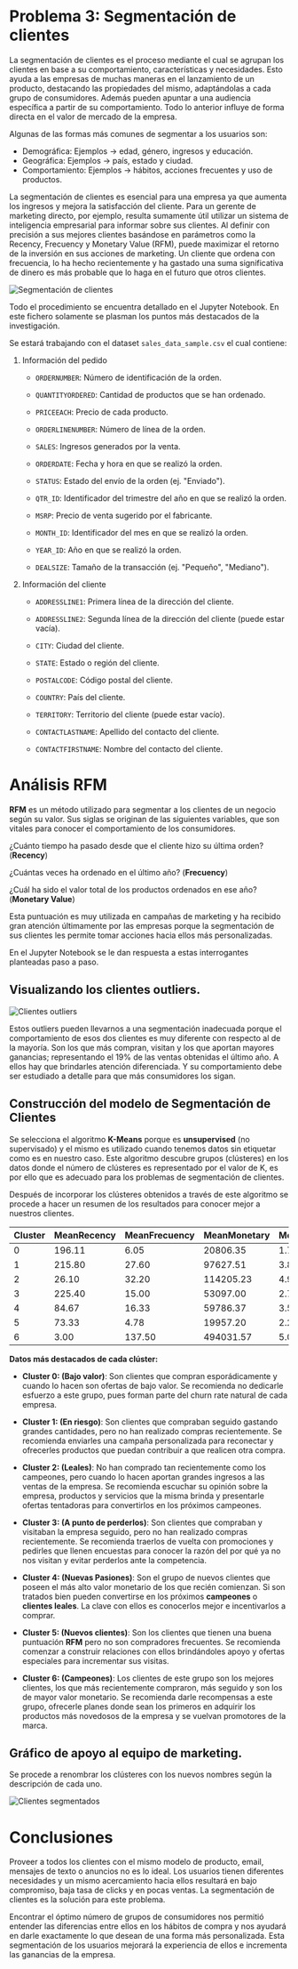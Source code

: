 # Problema 3: Segmentación de clientes

La segmentación de clientes es el proceso mediante el cual se agrupan los clientes en base a su comportamiento, características y necesidades. Esto ayuda a las empresas de muchas maneras en el lanzamiento de un producto, destacando las propiedades del mismo, adaptándolas a cada grupo de consumidores. Además pueden apuntar a una audiencia específica a partir de su comportamiento. Todo lo anterior influye de forma directa en el valor de mercado de la empresa.

Algunas de las formas más comunes de segmentar a los usuarios son:

* Demográfica: Ejemplos -> edad, género, ingresos y educación.
* Geográfica: Ejemplos -> país, estado y ciudad.
* Comportamiento: Ejemplos -> hábitos, acciones frecuentes y uso de productos.


La segmentación de clientes es esencial para una empresa ya que aumenta los ingresos y mejora la satisfacción del cliente. Para un gerente de marketing directo, por ejemplo, resulta sumamente útil utilizar un sistema de inteligencia empresarial para informar sobre sus clientes. Al definir con precisión a sus mejores clientes basándose en parámetros como la Recency, Frecuency y Monetary Value (RFM), puede maximizar el retorno de la inversión en sus acciones de marketing. Un cliente que ordena con frecuencia, lo ha hecho recientemente y ha gastado una suma significativa de dinero es más probable que lo haga en el futuro que otros clientes.

![Segmentación de clientes](img/segmentation.png)

Todo el procedimiento se encuentra detallado en el Jupyter Notebook. En este fichero solamente se plasman los puntos más destacados de la investigación.

Se estará trabajando con el dataset `sales_data_sample.csv` el cual contiene:


1. Información del pedido

    - `ORDERNUMBER`: Número de identificación de la orden.

    - `QUANTITYORDERED`: Cantidad de productos que se han ordenado.

    - `PRICEEACH`: Precio de cada producto.

    - `ORDERLINENUMBER`: Número de línea de la orden.

    - `SALES`: Ingresos generados por la venta.

    - `ORDERDATE`: Fecha y hora en que se realizó la orden.

    - `STATUS`: Estado del envío de la orden (ej. "Enviado").

    - `QTR_ID`: Identificador del trimestre del año en que se realizó la orden.

    - `MSRP`: Precio de venta sugerido por el fabricante.

    - `MONTH_ID`: Identificador del mes en que se realizó la orden.

    - `YEAR_ID`: Año en que se realizó la orden.
    
    - `DEALSIZE`: Tamaño de la transacción (ej. "Pequeño", "Mediano").
    

2. Información del cliente

    - `ADDRESSLINE1`: Primera línea de la dirección del cliente.

    - `ADDRESSLINE2`: Segunda línea de la dirección del cliente (puede estar vacía). 

    - `CITY`: Ciudad del cliente.

    - `STATE`: Estado o región del cliente.

    - `POSTALCODE`: Código postal del cliente.

    - `COUNTRY`: País del cliente.

    - `TERRITORY`: Territorio del cliente (puede estar vacío).

    - `CONTACTLASTNAME`: Apellido del contacto del cliente.

    - `CONTACTFIRSTNAME`: Nombre del contacto del cliente.

# Análisis RFM 

**RFM** es un método utilizado para segmentar a los clientes de un negocio según su valor. Sus siglas se originan de las siguientes variables, que son vitales para conocer el comportamiento de los consumidores.

¿Cuánto tiempo ha pasado desde que el cliente hizo su última orden? (**Recency**)

¿Cuántas veces ha ordenado en el último año? (**Frecuency**)

¿Cuál ha sido el valor total de los productos ordenados en ese año? (**Monetary Value**)

Esta puntuación es muy utilizada en campañas de marketing y ha recibido gran atención últimamente por las empresas porque la segmentación de sus clientes les permite tomar acciones hacia ellos más personalizadas.

En el Jupyter Notebook se le dan respuesta a estas interrogantes planteadas paso a paso.

## Visualizando los clientes outliers.

![Clientes outliers](img/outliers.png)

Estos outliers pueden llevarnos a una segmentación inadecuada porque el comportamiento de esos dos clientes es muy diferente con respecto al de la mayoría. Son los que más compran, visitan y los que aportan mayores ganancias; representando el 19% de las ventas obtenidas el último año. A ellos hay que brindarles atención diferenciada. Y su comportamiento debe ser estudiado a detalle para  que más consumidores los sigan. 

## Construcción del modelo de Segmentación de Clientes

Se selecciona el algoritmo **K-Means** porque es  **unsupervised** (no supervisado) y el mismo es utilizado cuando tenemos datos sin etiquetar como es en nuestro caso. Este algoritmo descubre grupos (clústeres) en los datos donde el número de clústeres es representado por el valor de K, es por ello que es adecuado para los problemas de segmentación de clientes.

Después de incorporar los clústeres obtenidos a través de este algoritmo se procede a hacer un resumen de los resultados para conocer mejor a nuestros clientes.
 	
|Cluster|	 MeanRecency|	MeanFrecuency|	MeanMonetary|	MeanRFM	|CantidadClientes|
|- 	    |-              |-               |-             |-          |-              |	 
|0|	196.11|	6.05|	20806.35|	1.74|	19|
|1|	215.80|	27.60|	97627.51|	3.87|	5|
|2|	26.10|	32.20|	114205.23|	4.93|	10|
|3|	225.40|	15.00|	53097.00|	2.72|	20|
|4|	84.67|	16.33|	59786.37|	3.58|	15|
|5|	73.33|	4.78|	19957.20|	2.26|	9|
|6|	3.00|	137.50|	494031.57|	5.00|	2|


**Datos más destacados de cada clúster:**

* **Cluster 0: (Bajo valor)**: Son clientes que compran esporádicamente y cuando lo hacen son ofertas de bajo valor. Se recomienda no dedicarle esfuerzo a este grupo, pues forman parte del churn rate natural de cada empresa.

* **Cluster 1: (En riesgo)**: Son clientes que compraban seguido gastando grandes cantidades, pero no han realizado compras recientemente. Se recomienda enviarles una campaña personalizada para reconectar y ofrecerles productos que puedan contribuir a que realicen otra compra.

* **Cluster 2: (Leales)**: No han comprado tan recientemente como los campeones, pero cuando lo hacen aportan grandes ingresos a las ventas de la empresa. Se recomienda escuchar su opinión sobre la empresa, productos y servicios que la misma brinda y presentarle ofertas tentadoras para convertirlos en los próximos campeones.

* **Cluster 3: (A punto de perderlos)**: Son clientes que compraban y visitaban la empresa seguido, pero no han realizado compras recientemente. Se recomienda traerlos de vuelta con promociones y pedirles que llenen encuestas para conocer la razón del por qué ya no nos visitan y evitar perderlos ante la competencia.

* **Cluster 4: (Nuevas Pasiones)**: Son el grupo de nuevos clientes que poseen el más alto valor monetario de los que recién comienzan. Si son tratados bien pueden convertirse en los próximos **campeones** o **clientes leales**. La clave con ellos es conocerlos mejor e incentivarlos a comprar.

* **Cluster 5: (Nuevos clientes)**: Son los clientes que tienen una buena puntuación **RFM** pero no son compradores frecuentes. Se recomienda comenzar a construir relaciones con ellos brindándoles apoyo y ofertas especiales para incrementar sus visitas. 

* **Cluster 6: (Campeones)**: Los clientes de este grupo son los mejores clientes, los que más recientemente compraron, más seguido y son los de mayor valor monetario. Se recomienda darle recompensas a este grupo, ofrecerle planes donde sean los primeros en adquirir los productos más novedosos de la empresa y se vuelvan promotores de la marca.

## Gráfico de apoyo al equipo de marketing.

Se procede a renombrar los clústeres con los nuevos nombres según la descripción de cada uno.

![Clientes segmentados](img/customer_segmentation.png)

# Conclusiones

Proveer a todos los clientes con el mismo modelo de producto, email, mensajes de texto o anuncios no es lo ideal. Los usuarios tienen diferentes necesidades y un mismo acercamiento hacia ellos resultará en bajo compromiso, baja tasa de clicks y en pocas ventas. La segmentación de clientes es la solución para este problema.

Encontrar el óptimo número de grupos de consumidores nos permitió entender las diferencias entre ellos en los hábitos de compra y nos ayudará en darle exactamente lo que desean de una forma más personalizada. Esta segmentación de los usuarios mejorará la experiencia de ellos e incrementa las ganancias de la empresa.